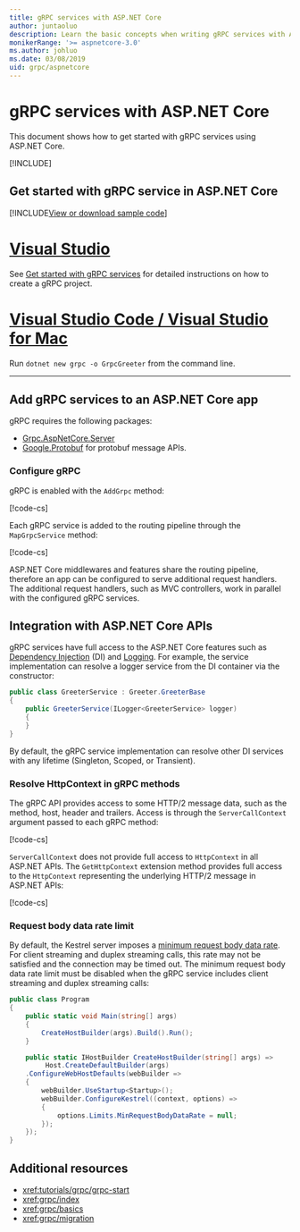 ```yaml
---
title: gRPC services with ASP.NET Core
author: juntaoluo
description: Learn the basic concepts when writing gRPC services with ASP.NET Core.
monikerRange: '>= aspnetcore-3.0'
ms.author: johluo
ms.date: 03/08/2019
uid: grpc/aspnetcore
---
```

# gRPC services with ASP.NET Core

This document shows how to get started with gRPC services using ASP.NET Core.

[!INCLUDE[](~/includes/net-core-prereqs-all-3.0.md)]

## Get started with gRPC service in ASP.NET Core

[!INCLUDE[View or download sample code](~/includes/grpc/download.md)]

# [Visual Studio](#tab/visual-studio)

See [Get started with gRPC services](xref:tutorials/grpc/grpc-start) for detailed instructions on how to create a gRPC project.

# [Visual Studio Code / Visual Studio for Mac](#tab/visual-studio-code+visual-studio-mac)

Run `dotnet new grpc -o GrpcGreeter` from the command line.

---

## Add gRPC services to an ASP.NET Core app

gRPC requires the following packages:

* [Grpc.AspNetCore.Server](https://www.nuget.org/packages/Grpc.AspNetCore.Server)
* [Google.Protobuf](https://www.nuget.org/packages/Google.Protobuf/) for protobuf message APIs.

### Configure gRPC

gRPC is enabled with the `AddGrpc` method:

[!code-cs[](~/tutorials/grpc/grpc-start/samples/GrpcStart/GrpcGreeter.Server/Startup.cs?name=snippet&highlight=5)]

Each gRPC service is added to the routing pipeline through the `MapGrpcService` method:

[!code-cs[](~/tutorials/grpc/grpc-start/samples/GrpcStart/GrpcGreeter.Server/Startup.cs?name=snippet&highlight=17-20)]

ASP.NET Core middlewares and features share the routing pipeline, therefore an app can be configured to serve additional request handlers. The additional request handlers, such as MVC controllers, work in parallel with the configured gRPC services.

## Integration with ASP.NET Core APIs

gRPC services have full access to the ASP.NET Core features such as [Dependency Injection](xref:fundamentals/dependency-injection) (DI) and [Logging](xref:fundamentals/logging/index). For example, the service implementation can resolve a logger service from the DI container via the constructor:

```csharp
public class GreeterService : Greeter.GreeterBase
{
    public GreeterService(ILogger<GreeterService> logger)
    {
    }
}
```

By default, the gRPC service implementation can resolve other DI services with any lifetime (Singleton, Scoped, or Transient).

### Resolve HttpContext in gRPC methods

The gRPC API provides access to some HTTP/2 message data, such as the method, host, header and trailers. Access is through the `ServerCallContext` argument passed to each gRPC method:

[!code-cs[](~/tutorials/grpc/grpc-start/samples/GrpcStart/GrpcGreeter.Server/Services/GreeterService.cs?highlight=3-4&name=snippet)]

`ServerCallContext` does not provide full access to `HttpContext` in all ASP.NET APIs. The `GetHttpContext` extension method provides full access to the `HttpContext` representing the underlying HTTP/2 message in ASP.NET APIs:

[!code-cs[](~/tutorials/grpc/grpc-start/samples/GrpcStart/GrpcGreeter.Server/Services/GreeterService.cs?name=snippet1)]

### Request body data rate limit

By default, the Kestrel server imposes a [minimum request body data rate](
<xref:Microsoft.AspNetCore.Server.Kestrel.Core.KestrelServerLimits.MinRequestBodyDataRate>). For client streaming and duplex streaming calls, this rate may not be satisfied and the connection may be timed out. The minimum request body data rate limit must be disabled when the gRPC service includes client streaming and duplex streaming calls:

```csharp
public class Program
{
    public static void Main(string[] args)
    {
        CreateHostBuilder(args).Build().Run();
    }

    public static IHostBuilder CreateHostBuilder(string[] args) =>
         Host.CreateDefaultBuilder(args)
    .ConfigureWebHostDefaults(webBuilder =>
    {
        webBuilder.UseStartup<Startup>();
        webBuilder.ConfigureKestrel((context, options) =>
        {
            options.Limits.MinRequestBodyDataRate = null;
        });
    });
}
```

## Additional resources

* <xref:tutorials/grpc/grpc-start>
* <xref:grpc/index>
* <xref:grpc/basics>
* <xref:grpc/migration>